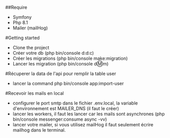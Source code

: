 ##Require

- Symfony
- Php 8.1
- Mailer (mailHog)

#Getting started

- Clone the project
- Créer votre db (php bin/console d:d:c)
- Créer les migrations (php bin/console make:migration)
- Lancer les migration (php bin/console d:m:m)


#Récuperer la data de l'api pour remplir la table user

- lancer la command php bin/console app:import-user 

#Recevoir les mails en local

- configurer le port smtp  dans le fichier .env.local, la variable d'environnement est MAILER_DNS (il faut le créer)
- lancer les workers, il faut les lancer car les mails sont asynchrones (php bin/console messenger:consume async -vv)
- lancer votre mailer, si vous utilisez mailHog il faut seulement écrire mailhog dans le terminal.
